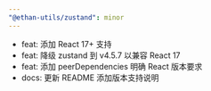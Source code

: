 ```yaml
---
"@ethan-utils/zustand": minor
---
```


- feat: 添加 React 17+ 支持
- feat: 降级 zustand 到 v4.5.7 以兼容 React 17
- feat: 添加 peerDependencies 明确 React 版本要求
- docs: 更新 README 添加版本支持说明
